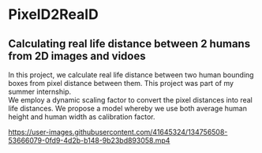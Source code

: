 # PixelD2RealD
## Calculating real life distance between 2 humans from 2D images and vidoes

In this project, we calculate real life distance between two human bounding boxes from pixel distance between them. This project was part of my summer internship.<br>
We employ a dynamic scaling factor to convert the pixel distances into real life distances. We propose a model whereby we use both average human height and human width as calibration factor. <br>

https://user-images.githubusercontent.com/41645324/134756508-53666079-0fd9-4d2b-b148-9b23bd893058.mp4

